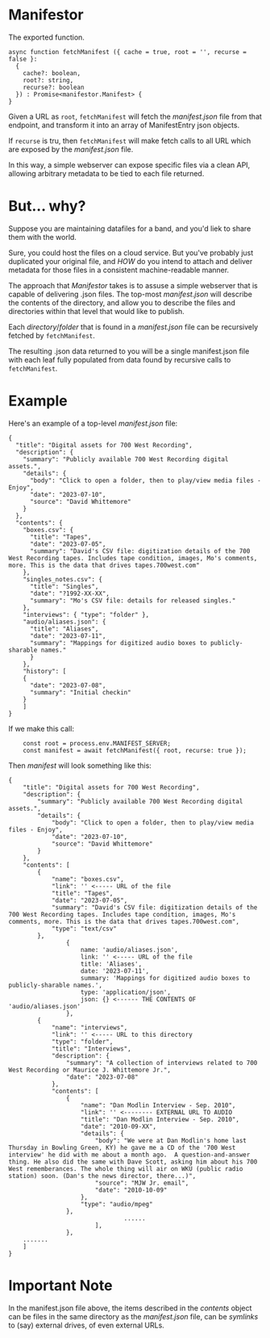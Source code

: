 # Manifestor

The exported function.

```
async function fetchManifest ({ cache = true, root = '', recurse = false }:
  {
    cache?: boolean,
    root?: string,
    recurse?: boolean
  }) : Promise<manifestor.Manifest> {
}
```

Given a URL as `root`, `fetchManifest` will fetch the _manifest.json_ file from
that endpoint, and transform it into an array of ManifestEntry json objects.

If `recurse` is tru, then `fetchManifest` will make fetch calls to all
URL which are exposed by the _manifest.json_ file.

In this way, a simple webserver can expose specific files via a clean API,
allowing arbitrary metadata to be tied to each file returned.

# But... why?

Suppose you are maintaining datafiles for a band, and you'd liek to share
them with the world.  

Sure, you could host the files on a cloud service.  But you've probably just
duplicated your original file, and *HOW* do you intend to attach and deliver
metadata for those files in a consistent machine-readable manner.

The approach that _Manifestor_ takes is to assuse a simple webserver that
is capable of delivering .json files.  The top-most _manifest.json_ will
describe the contents of the directory, and allow you to describe the files
and directories within that level that would like to publish.

Each *directory*/*folder* that is found in a _manifest.json_ file can be recursively
fetched by `fetchManifest`.

The resulting .json data returned to you will be a single manifest.json file
with each leaf fully populated from data found by recursive calls to `fetchManifest`.

# Example

Here's an example of a top-level _manifest.json_ file:

```
{
  "title": "Digital assets for 700 West Recording",
  "description": {
    "summary": "Publicly available 700 West Recording digital assets.",
    "details": {
      "body": "Click to open a folder, then to play/view media files - Enjoy",
      "date": "2023-07-10",
      "source": "David Whittemore"
    }
  },
  "contents": {
    "boxes.csv": {
      "title": "Tapes",
      "date": "2023-07-05",
      "summary": "David's CSV file: digitization details of the 700 West Recording tapes. Includes tape condition, images, Mo's comments, more. This is the data that drives tapes.700west.com"
    },
    "singles_notes.csv": {
      "title": "Singles",
      "date": "?1992-XX-XX",
      "summary": "Mo's CSV file: details for released singles."
    },
    "interviews": { "type": "folder" },
    "audio/aliases.json": {
      "title": "Aliases",
      "date": "2023-07-11",
      "summary": "Mappings for digitized audio boxes to publicly-sharable names."
      }
    },
	"history": [
    {
      "date": "2023-07-08",
      "summary": "Initial checkin"
    }
	]
}
```

If we make this call:

```
	const root = process.env.MANIFEST_SERVER;
	const manifest = await fetchManifest({ root, recurse: true });
```

Then _manifest_ will look something like this:

```
{
    "title": "Digital assets for 700 West Recording",
    "description": {
        "summary": "Publicly available 700 West Recording digital assets.",
        "details": {
            "body": "Click to open a folder, then to play/view media files - Enjoy",
            "date": "2023-07-10",
            "source": "David Whittemore"
        }
    },
    "contents": [
        {
            "name": "boxes.csv",
            "link": '' <----- URL of the file
            "title": "Tapes",
            "date": "2023-07-05",
            "summary": "David's CSV file: digitization details of the 700 West Recording tapes. Includes tape condition, images, Mo's comments, more. This is the data that drives tapes.700west.com",
            "type": "text/csv"
        },
				{
					name: 'audio/aliases.json',
					link: '' <----- URL of the file
					title: 'Aliases',
					date: '2023-07-11',
					summary: 'Mappings for digitized audio boxes to publicly-sharable names.',
					type: 'application/json',
					json: {} <------ THE CONTENTS OF 'audio/aliases.json'
				},
        {
            "name": "interviews",
            "link": '' <----- URL to this directory
            "type": "folder",
            "title": "Interviews",
            "description": {
                "summary": "A collection of interviews related to 700 West Recording or Maurice J. Whittemore Jr.",
                "date": "2023-07-08"
            },
            "contents": [
                {
                    "name": "Dan Modlin Interview - Sep. 2010",
                    "link": '' <-------- EXTERNAL URL TO AUDIO
                    "title": "Dan Modlin Interview - Sep. 2010",
                    "date": "2010-09-XX",
                    "details": {
                        "body": "We were at Dan Modlin's home last Thursday in Bowling Green, KY) he gave me a CD of the '700 West interview' he did with me about a month ago.  A question-and-answer thing. He also did the same with Dave Scott, asking him about his 700 West rememberances. The whole thing will air on WKU (public radio station) soon. (Dan's the news director, there...)",
                        "source": "MJW Jr. email",
                        "date": "2010-10-09"
                    },
                    "type": "audio/mpeg"
                },
								......
						],
				},
	.......
	]
}
```

# Important Note

In the manifest.json file above, the items described in the *contents* object
can be files in the same directory as the _manifest.json_ file, can be *symlinks*
to (say) external drives, of even external URLs.

